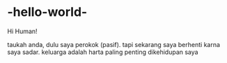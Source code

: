 # -hello-world-

Hi Human!

taukah anda, dulu saya perokok (pasif).
tapi sekarang saya berhenti karna saya sadar.
keluarga adalah harta paling penting dikehidupan saya

